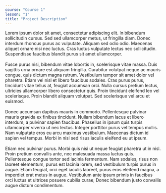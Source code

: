 ```yaml
---
course: "Course 1"
lesson: "1"
title: "Project Description"
---
```


Lorem ipsum dolor sit amet, consectetur adipiscing elit. In bibendum sollicitudin cursus. Sed sed ullamcorper metus, ut fringilla diam. Donec interdum rhoncus purus ac vulputate. Aliquam sed odio odio. Maecenas aliquet ornare nisi nec luctus. Cras luctus vulputate lectus nec sollicitudin. Suspendisse faucibus blandit purus sit amet ullamcorper.
<br /><br />
Fusce purus nisi, bibendum vitae lobortis in, scelerisque vitae massa. Duis sagittis urna ornare est aliquam fringilla. Curabitur volutpat neque ac mauris congue, quis dictum magna rutrum. Vestibulum tempor sit amet dolor vel pharetra. Etiam vel nisl et libero faucibus sodales. Cras purus purus, tincidunt vitae tellus at, feugiat accumsan orci. Nulla cursus pretium lectus, ultricies ullamcorper libero consectetur quis. Proin tincidunt eleifend leo vel scelerisque. Proin blandit aliquam volutpat. Sed scelerisque vel arcu et euismod.
<br /><br />
Donec accumsan dapibus mauris in commodo. Pellentesque pulvinar mauris gravida ex finibus tincidunt. Nullam bibendum lacus et libero interdum, a pulvinar sapien faucibus. Phasellus in ipsum quis turpis ullamcorper viverra ut nec lectus. Integer porttitor purus vel tempus mollis. Nam vulputate eros eu arcu maximus vestibulum. Maecenas dictum id sapien vel tempus. Morbi in nisl sed risus iaculis eleifend eu ut ipsum.
<br /><br />
Etiam nec pulvinar purus. Morbi quis nisi ut neque feugiat pharetra ut in nisl. Proin pretium convallis ante, nec malesuada massa luctus quis. Pellentesque congue tortor sed lacinia fermentum. Nam sodales, risus non laoreet elementum, purus est lacinia lorem, sed vestibulum turpis purus in augue. Etiam feugiat, orci eget iaculis laoreet, purus eros eleifend magna, a imperdiet erat metus in augue. Vestibulum ante ipsum primis in faucibus orci luctus et ultrices posuere cubilia curae; Donec bibendum justo convallis augue dictum condimentum.
